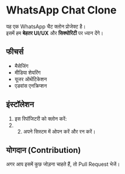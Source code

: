 # WhatsApp Chat Clone  
यह एक WhatsApp चैट क्लोन प्रोजेक्ट है।  
इसमें हम **बेहतर UI/UX** और **सिक्योरिटी** पर ध्यान देंगे।  

## फीचर्स  
- मैसेजिंग  
- मीडिया शेयरिंग  
- यूजर ऑथेंटिकेशन  
- एडवांस एनक्रिप्शन  

## इंस्टॉलेशन  
1. इस रिपॉजिटरी को क्लोन करें:
2. 2. अपने सिस्टम में ओपन करें और रन करें।  

## योगदान (Contribution)  
अगर आप इसमें कुछ जोड़ना चाहते हैं, तो Pull Request भेजें।
